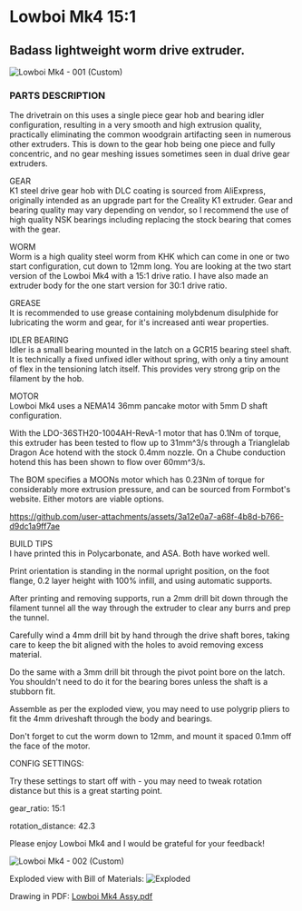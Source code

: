 # **Lowboi Mk4 15:1**

## Badass lightweight worm drive extruder.

![Lowboi Mk4 - 001 (Custom)](https://github.com/user-attachments/assets/5c930835-1201-4165-8cf8-6b91bff0eea9)

### PARTS DESCRIPTION  
The drivetrain on this uses a single piece gear hob and bearing idler configuration, resulting in a very smooth and high extrusion quality, practically eliminating the common woodgrain artifacting seen in numerous other extruders. This is down to the gear hob being one piece and fully concentric, and no gear meshing issues sometimes seen in dual drive gear extruders.

GEAR  
K1 steel drive gear hob with DLC coating is sourced from AliExpress, originally intended as an upgrade part for the Creality K1 extruder. Gear and bearing quality may vary depending on vendor, so I recommend the use of high quality NSK bearings including replacing the stock bearing that comes with the gear.

WORM  
Worm is a high quality steel worm from KHK which can come in one or two start configuration, cut down to 12mm long. You are looking at the two start version of the Lowboi Mk4 with a 15:1 drive ratio. I have also made an extruder body for the one start version for 30:1 drive ratio.

GREASE  
It is recommended to use grease containing molybdenum disulphide for lubricating the worm and gear, for it's increased anti wear properties.

IDLER BEARING  
Idler is a small bearing mounted in the latch on a GCR15 bearing steel shaft. It is technically a fixed unfixed idler without spring, with only a tiny amount of flex in the tensioning latch itself. This provides very strong grip on the filament by the hob.

MOTOR  
Lowboi Mk4 uses a NEMA14 36mm pancake motor with 5mm D shaft configuration.

With the LDO-36STH20-1004AH-RevA-1 motor that has 0.1Nm of torque, this extruder has been tested to flow up to 31mm^3/s through a Trianglelab Dragon Ace hotend with the stock 0.4mm nozzle.
On a Chube conduction hotend this has been shown to flow over 60mm^3/s.

The BOM specifies a MOONs motor which has 0.23Nm of torque for considerably more extrusion pressure, and can be sourced from Formbot's website. Either motors are viable options.


https://github.com/user-attachments/assets/3a12e0a7-a68f-4b8d-b766-d9dc1a9ff7ae


BUILD TIPS  
I have printed this in Polycarbonate, and ASA. Both have worked well.

Print orientation is standing in the normal upright position, on the foot flange, 0.2 layer height with 100% infill, and using automatic supports.

After printing and removing supports, run a 2mm drill bit down through the filament tunnel all the way through the extruder to clear any burrs and prep the tunnel.

Carefully wind a 4mm drill bit by hand through the drive shaft bores, taking care to keep the bit aligned with the holes to avoid removing excess material.

Do the same with a 3mm drill bit through the pivot point bore on the latch. You shouldn't need to do it for the bearing bores unless the shaft is a stubborn fit.

Assemble as per the exploded view, you may need to use polygrip pliers to fit the 4mm driveshaft through the body and bearings.

Don't forget to cut the worm down to 12mm, and mount it spaced 0.1mm off the face of the motor.


CONFIG SETTINGS:

Try these settings to start off with - you may need to tweak rotation distance but this is a great starting point.

gear_ratio: 15:1

rotation_distance: 42.3


Please enjoy Lowboi Mk4 and I would be grateful for your feedback!

![Lowboi Mk4 - 002 (Custom)](https://github.com/user-attachments/assets/4e38c4a6-3250-47e4-a72a-f0fbfbd40c30)

Exploded view with Bill of Materials:
![Exploded](https://github.com/user-attachments/assets/1303d960-7f28-416f-84c9-5548b3019133)

Drawing in PDF:
[Lowboi Mk4 Assy.pdf](https://github.com/user-attachments/files/16283206/Lowboi.Mk4.Assy.pdf)
